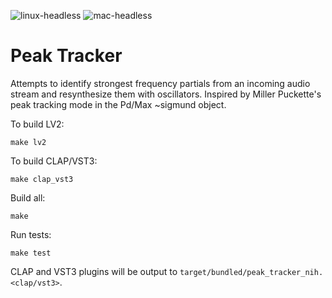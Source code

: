 ![linux-headless](https://github.com/ctsexton/peak-tracker/actions/workflows/linux-headless.yaml/badge.svg)
![mac-headless](https://github.com/ctsexton/peak-tracker/actions/workflows/mac-headless.yaml/badge.svg)
# Peak Tracker

Attempts to identify strongest frequency partials from an incoming audio stream and resynthesize them with oscillators. Inspired by Miller Puckette's peak tracking mode in the Pd/Max ~sigmund object.

To build LV2:
```
make lv2
```

To build CLAP/VST3:
```
make clap_vst3
```

Build all:
```
make
```

Run tests:
```
make test
```

CLAP and VST3 plugins will be output to `target/bundled/peak_tracker_nih.<clap/vst3>`.
